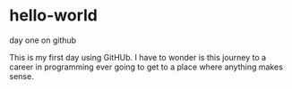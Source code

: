 # hello-world
day one on github


This is my first day using GitHUb. I have to wonder is this journey to a career in programming ever going to get to a place where anything makes sense.
